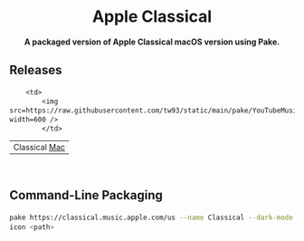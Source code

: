 <h1 align="center">Apple Classical</h1>
<p align="center"><strong>A packaged version of Apple Classical macOS version using Pake.</strong></p>

## Releases

<table>
    <tr>
        <td>Classical
            <a href="https://github.com/tw93/Pake/releases/latest/download/WeRead.dmg">Mac</a>
        </td>

        <td>
            <img src=https://raw.githubusercontent.com/tw93/static/main/pake/YouTubeMusic.png width=600 />
            </td>
</table>
<br/>

## Command-Line Packaging

```bash
pake https://classical.music.apple.com/us --name Classical --dark-mode true --
icon <path>

